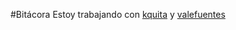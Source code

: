 #Bitácora
Estoy trabajando con [kquita](https://github.com/kquita) y [valefuentes](https://github.com/valefuentes)

